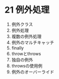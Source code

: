 # 21 例外処理
1. 例外クラス
1. 例外処理
1. 複数の例外処理
1. 例外のマルチキャッチ
1. finally
1. throwとthrows
1. 独自の例外
1. throwsの使用例
1. 例外のオーバーライド
